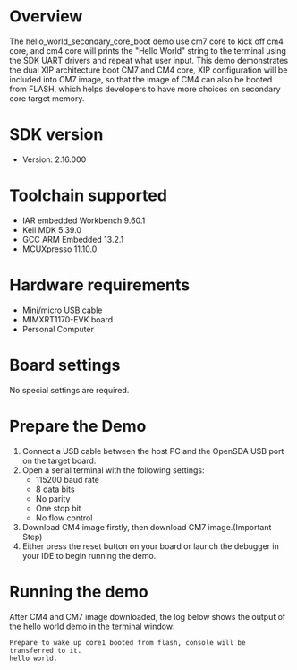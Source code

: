 Overview
========
The hello_world_secondary_core_boot demo use cm7 core to kick off cm4 core, and cm4 core will prints the "Hello World" string 
to the terminal using the SDK UART drivers and repeat what user input. This demo demonstrates the dual XIP architecture boot 
CM7 and CM4 core, XIP configuration will be included into CM7 image, so that the image of CM4 can also be booted from FLASH, 
which helps developers to have more choices on secondary core target memory.

SDK version
===========
- Version: 2.16.000

Toolchain supported
===================
- IAR embedded Workbench  9.60.1
- Keil MDK  5.39.0
- GCC ARM Embedded  13.2.1
- MCUXpresso  11.10.0

Hardware requirements
=====================
- Mini/micro USB cable
- MIMXRT1170-EVK board
- Personal Computer

Board settings
==============
No special settings are required.

Prepare the Demo
================
1.  Connect a USB cable between the host PC and the OpenSDA USB port on the target board. 
2.  Open a serial terminal with the following settings:
    - 115200 baud rate
    - 8 data bits
    - No parity
    - One stop bit
    - No flow control
3.  Download CM4 image firstly, then download CM7 image.(Important Step)
4.  Either press the reset button on your board or launch the debugger in your IDE to begin running the demo.

Running the demo
================
After CM4 and CM7 image downloaded, the log below shows the output of the hello world demo in the terminal window:
~~~~~~~~~~~~~~~~~~~~~~~~~~~~~~~~~~~
Prepare to wake up core1 booted from flash, console will be transferred to it.
hello world.
~~~~~~~~~~~~~~~~~~~~~~~~~~~~~~~~~~~
